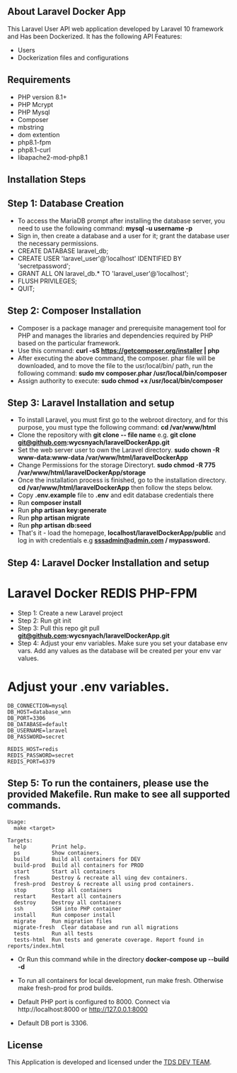 ## About Laravel Docker App

This Laravel User API web application developed by Laravel 10 framework and Has been Dockerized. It has the following API Features:

- Users
- Dockerization files and configurations

## Requirements

- PHP version 8.1+
- PHP Mcrypt
- PHP Mysql
- Composer
- mbstring
- dom extention
- php8.1-fpm
- php8.1-curl
- libapache2-mod-php8.1


## Installation Steps
## Step 1: Database Creation
- To access the MariaDB prompt after installing the database server, you need to use the following command: **mysql -u username -p**
- Sign in, then create a database and a user for it; grant the database user the necessary permissions.
- CREATE DATABASE laravel_db;
- CREATE USER 'laravel_user'@'localhost' IDENTIFIED BY 'secretpassword';
- GRANT ALL ON laravel_db.* TO 'laravel_user'@'localhost';
- FLUSH PRIVILEGES;
- QUIT;

## Step 2: Composer Installation
- Composer is a package manager and prerequisite management tool for PHP and manages the libraries and dependencies required by PHP based on the particular framework.
- Use this command: **curl -sS https://getcomposer.org/installer | php**
- After executing the above command, the composer. phar file will be downloaded, and to move the file to the usr/local/bin/ path, run the following command:
**sudo mv composer.phar /usr/local/bin/composer**
- Assign authority to execute: **sudo chmod +x /usr/local/bin/composer**

## Step 3: Laravel Installation and setup

- To install Laravel, you must first go to the webroot directory, and for this purpose, you must type the following command: **cd /var/www/html**
- Clone the repository with **git clone -- file name** e.g. **git clone git@github.com:wycsnyach/laravelDockerApp.git**
- Set the web server user to own the Laravel directory. **sudo chown -R www-data:www-data /var/www/html/laravelDockerApp**
- Change Permissions for the storage Directoryt. **sudo chmod -R 775 /var/www/html/laravelDockerApp/storage**
- Once the installation process is finished, go to the installation directory. **cd /var/www/html/laravelDockerApp** then follow the steps below.
- Copy **.env.example** file to **.env** and edit database credentials there
- Run **composer install**
- Run **php artisan key:generate**
- Run **php artisan migrate**
- Run **php artisan db:seed**
- That's it - load the homepage, **localhost/laravelDockerApp/public** and log in with credentials e.g **sssadmin@admin.com / mypassword.**

## Step 4: Laravel Docker Installation and setup

# Laravel Docker REDIS PHP-FPM
- Step 1: Create a new Laravel project
- Step 2: Run git init
- Step 3: Pull this repo git pull **git@github.com:wycsnyach/laravelDockerApp.git**
- Step 4: Adjust your env variables. Make sure you set your database env vars. Add any values as the database will be created per your env var values.

# Adjust your .env variables.

	DB_CONNECTION=mysql
	DB_HOST=database_wnn
	DB_PORT=3306
	DB_DATABASE=default
	DB_USERNAME=laravel
	DB_PASSWORD=secret

	REDIS_HOST=redis
	REDIS_PASSWORD=secret
	REDIS_PORT=6379

## Step 5: To run the containers, please use the provided Makefile. Run make to see all supported commands.

    Usage:
      make <target>

    Targets:
      help        Print help.
      ps          Show containers.
      build       Build all containers for DEV
      build-prod  Build all containers for PROD
      start       Start all containers
      fresh       Destroy & recreate all uing dev containers.
      fresh-prod  Destroy & recreate all using prod containers.
      stop        Stop all containers
      restart     Restart all containers
      destroy     Destroy all containers
      ssh         SSH into PHP container
      install     Run composer install
      migrate     Run migration files
      migrate-fresh  Clear database and run all migrations
      tests       Run all tests
      tests-html  Run tests and generate coverage. Report found in reports/index.html

- Or Run this command while in the directory **docker-compose up --build -d**
- To run all containers for local development, run make fresh. Otherwise make fresh-prod for prod builds.

- Default PHP port is configured to 8000. Connect via http://localhost:8000 or http://127.0.0.1:8000

- Default DB port is 3306.

## License

This Application is developed and licensed under the [TDS DEV TEAM](https://techdevsystems.co.ke/).
